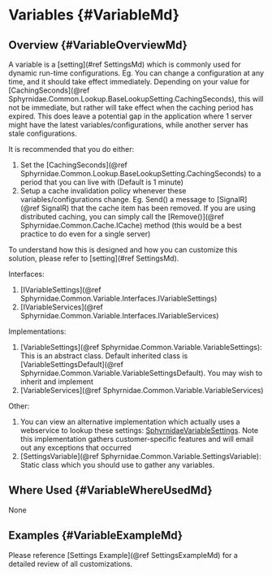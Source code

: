 ﻿# Variables {#VariableMd}

## Overview {#VariableOverviewMd}
A variable is a [setting](#ref SettingsMd) which is commonly used for dynamic run-time configurations.
Eg. You can change a configuration at any time, and it should take effect immediately.
Depending on your value for [CachingSeconds](@ref Sphyrnidae.Common.Lookup.BaseLookupSetting.CachingSeconds), this will not be immediate,
but rather will take effect when the caching period has expired.
This does leave a potential gap in the application where 1 server might have the latest variables/configurations, while another server has stale configurations.

It is recommended that you do either:
1. Set the [CachingSeconds](@ref Sphyrnidae.Common.Lookup.BaseLookupSetting.CachingSeconds) to a period that you can live with (Default is 1 minute)
2. Setup a cache invalidation policy whenever these variables/configurations change. Eg. Send() a message to [SignalR](@ref SignalR) that the cache item has been removed. If you are using distributed caching, you can simply call the [Remove()](@ref Sphyrnidae.Common.Cache.ICache) method (this would be a best practice to do even for a single server)

To understand how this is designed and how you can customize this solution, please refer to [setting](#ref SettingsMd).

Interfaces:
1. [IVariableSettings](@ref Sphyrnidae.Common.Variable.Interfaces.IVariableSettings)
2. [IVariableServices](@ref Sphyrnidae.Common.Variable.Interfaces.IVariableServices)

Implementations:
1. [VariableSettings](@ref Sphyrnidae.Common.Variable.VariableSettings): This is an abstract class. Default inherited class is [VariableSettingsDefault](@ref Sphyrnidae.Common.Variable.VariableSettingsDefault). You may wish to inherit and implement
2. [VariableServices](@ref Sphyrnidae.Common.Variable.VariableServices)

Other:
1. You can view an alternative implementation which actually uses a webservice to lookup these settings: <a href="https://github.com/dbartels13/Common/blob/main/SphyrnidaeSettings/Variable/SphyrnidaeVariableSettings.cs" target="blank">SphyrnidaeVariableSettings</a>. Note this implementation gathers customer-specific features and will email out any exceptions that occurred
2. [SettingsVariable](@ref Sphyrnidae.Common.Variable.SettingsVariable): Static class which you should use to gather any variables.

## Where Used {#VariableWhereUsedMd}
None

## Examples {#VariableExampleMd}
Please reference [Settings Example](@ref SettingsExampleMd) for a detailed review of all customizations.
